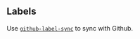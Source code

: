 
## Labels

Use [`github-label-sync`](https://github.com/Financial-Times/github-label-sync) to sync with Github.